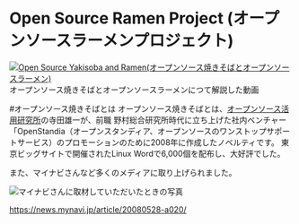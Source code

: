 # Open Source Ramen Project (オープンソースラーメンプロジェクト)

[![Open Source Yakisoba and Ramen(オープンソース焼きそばとオープンソースラーメン)](http://img.youtube.com/vi/70fv7SQ5NkM/0.jpg)](http://www.youtube.com/watch?v=70fv7SQ5NkM)<br>
オープンソース焼きそばとオープンソースラーメンにつて解説した動画

#オープンソース焼きそばとは
オープンソース焼きそばとは、[オープンソース活用研究所](https://osslabo.com)の寺田雄一が、前職 野村総合研究所時代に立ち上げた社内ベンチャー「OpenStandia（オープンスタンディア、オープンソースのワンストップサポートサービス）のプロモーションのために2008年に作成したノベルティです。
東京ビッグサイトで開催されたLinux Wordで6,000個を配布し、大好評でした。

また、マイナビさんなど多くのメディアに取り上げられました。

![マイナビさんに取材していただいたときの写真](https://news.mynavi.jp/photo/article/20080528-a020/images/003l.jpg)

https://news.mynavi.jp/article/20080528-a020/

